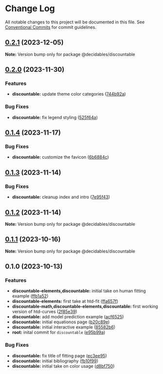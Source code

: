 # Change Log

All notable changes to this project will be documented in this file.
See [Conventional Commits](https://conventionalcommits.org) for commit guidelines.

## [0.2.1](https://github.com/decidables/decidables/compare/@decidables/discountable@0.2.0...@decidables/discountable@0.2.1) (2023-12-05)

**Note:** Version bump only for package @decidables/discountable





## [0.2.0](https://github.com/decidables/decidables/compare/@decidables/discountable@0.1.4...@decidables/discountable@0.2.0) (2023-11-30)


### Features

* **discountable:** update theme color categories ([744b92a](https://github.com/decidables/decidables/commit/744b92a25cb5130f2d1703b1e490bb193f347714))


### Bug Fixes

* **discountable:** fix legend styling ([525f64a](https://github.com/decidables/decidables/commit/525f64a32b933a79f2124b6965b119e2f6a95516))



## [0.1.4](https://github.com/decidables/decidables/compare/@decidables/discountable@0.1.3...@decidables/discountable@0.1.4) (2023-11-17)


### Bug Fixes

* **discountable:** customize the favicon ([6b6884c](https://github.com/decidables/decidables/commit/6b6884c934e092eb4438f6818c553cb7ffcf2d83))



## [0.1.3](https://github.com/decidables/decidables/compare/@decidables/discountable@0.1.2...@decidables/discountable@0.1.3) (2023-11-14)


### Bug Fixes

* **discountable:** cleanup index and intro ([7e95f43](https://github.com/decidables/decidables/commit/7e95f43eb94604fd9142af85836f5a650177414b))



## [0.1.2](https://github.com/decidables/decidables/compare/@decidables/discountable@0.1.1...@decidables/discountable@0.1.2) (2023-11-14)

**Note:** Version bump only for package @decidables/discountable





## [0.1.1](https://github.com/decidables/decidables/compare/@decidables/discountable@0.1.0...@decidables/discountable@0.1.1) (2023-10-16)

**Note:** Version bump only for package @decidables/discountable





## 0.1.0 (2023-10-13)


### Features

* **discountable-elements,discountable:** initial take on human fitting example ([ffb1a52](https://github.com/decidables/decidables/commit/ffb1a52f1ebdbb229fd88045028122255dbc4c3c))
* **discountable-elements:** first take at htd-fit ([ffa657f](https://github.com/decidables/decidables/commit/ffa657fe6b34cb0473c7262246547ee0f02701bf))
* **discountable-math,discountable-elements,discountable:** first working version of htd-curves ([2f85e39](https://github.com/decidables/decidables/commit/2f85e39d21ae6bc4e64b12c879a145d87de406cb))
* **discountable:** add model prediction example ([acf6525](https://github.com/decidables/decidables/commit/acf6525cfbb2b65bb8924ecf701e55a4ecc6528e))
* **discountable:** initial equationos page ([b20c89e](https://github.com/decidables/decidables/commit/b20c89e9ba26cdb56fa8c505492fdf18cefe5cdd))
* **discountable:** initial interactive example ([85582b6](https://github.com/decidables/decidables/commit/85582b6c620ef89a7f1a452ce5bef61e73879c3d))
* **root:** inital commit for `discountable` ([e95b99a](https://github.com/decidables/decidables/commit/e95b99a597d7f9a48572b8a400e5f6910439d3e5))


### Bug Fixes

* **discountable:** fix title of fitting page ([ec3ee95](https://github.com/decidables/decidables/commit/ec3ee95fe35b1bea3fd26c514946a7a0947a62b6))
* **discountable:** initial bibliography ([fb10f99](https://github.com/decidables/decidables/commit/fb10f993e74e3d823e79525ffc6d47f359b2f99c))
* **discountable:** initial take on color usage ([d8bf750](https://github.com/decidables/decidables/commit/d8bf75028443cbb155726f1fd19051100cc1976f))
